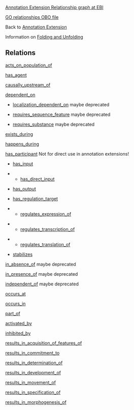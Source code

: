 [Annotation Extension Relationship graph at EBI]

[GO relationships OBO file]

Back to [Annotation Extension]

Information on [Folding and Unfolding]

Relations
---------

[acts\_on\_population\_of](acts_on_population_of.md)

[has\_agent](has\_agent.md)

[causally\_upstream\_of](causally_upstream_of.md)

[dependent\_on](dependent_on.md)

-   [localization\_dependent\_on](localization_dependent_on.md) maybe deprecated

<!-- -->

-   [requires\_sequence\_feature](requires_sequence_feature.md) maybe deprecated

<!-- -->

-   [requires\_substance](requires_substance.md) maybe deprecated

[exists\_during](exists_during.md)

[happens\_during](happens_during.md)

[has\_participant](has_participant.md) Not for direct use in annotation extensions!

-   [has\_input](has_input.md)

<!-- -->

-   -   [has\_direct\_input](has_direct_input.md)

<!-- -->

-   [has\_output](has_output.md)

<!-- -->

-   [has\_regulation\_target](has_regulation_target.md)

<!-- -->

-   -   [regulates\_expression\_of](regulates_expression_of.md)

<!-- -->

-   -   [regulates\_transcription\_of](regulates_transcription_of.md)

<!-- -->

-   -   [regulates\_translation\_of](regulates_translation_of.md)

<!-- -->

-   [stabilizes](stabilizes.md)

[in\_absence\_of](in_absence_of.md) maybe deprecated

[in\_presence\_of](in_presence_of.md) maybe deprecated

[independent\_of](independent_of.md) maybe deprecated

[occurs\_at](occurs_at.md)

[occurs\_in](occurs_in.md)

[part\_of](part_of.md)

[activated\_by](activated_by.md)

[inhibited\_by](inhibited_by.md)

[results\_in\_acquisition\_of\_features\_of](results_in_acquisition_of_features_of.md)

[results\_in\_commitment\_to](results_in_commitment_to.md)

[results\_in\_determination\_of](results_in_determination_of.md)

[results\_in\_development\_of](results_in_development_of.md)

[results\_in\_movement\_of](results_in_movement_of.md)

[results\_in\_specification\_of](results_in_specification_of.md)

[results\_in\_morphogenesis\_of](results_in_morphogenesis_of.md)

  [Annotation Extension Relationship graph at EBI]: http://www.ebi.ac.uk/QuickGO/AnnotationExtensionRelations.html
  [GO relationships OBO file]: http://viewvc.geneontology.org/viewvc/GO-SVN/trunk/ontology/extensions/gorel.obo?view=log
  [Annotation Extension]: http://wiki.geneontology.org/index.php/Annotation_Extension
  [Folding and Unfolding]: http://wiki.geneontology.org/index.php/Folding_and_Unfolding
